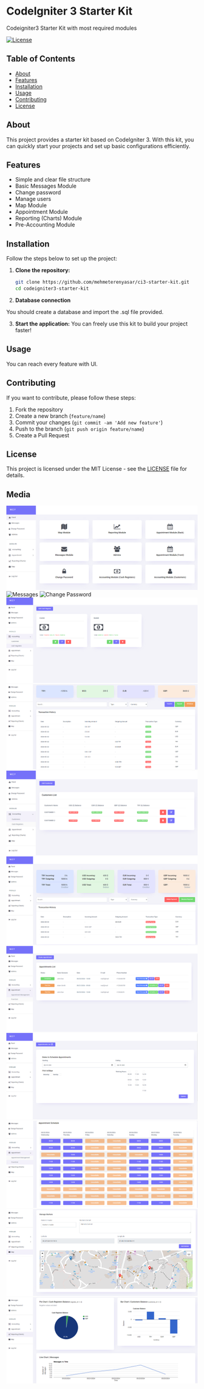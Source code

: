 # CodeIgniter 3 Starter Kit

Codeigniter3 Starter Kit with most required modules

[![License](https://img.shields.io/badge/license-MIT-blue.svg)](LICENSE)

## Table of Contents

- [About](#about)
- [Features](#features)
- [Installation](#installation)
- [Usage](#usage)
- [Contributing](#contributing)
- [License](#license)

## About

This project provides a starter kit based on CodeIgniter 3. With this kit, you can quickly start your projects and set up basic configurations efficiently.

## Features

- Simple and clear file structure
- Basic Messages Module
- Change password
- Manage users
- Map Module
- Appointment Module
- Reporting (Charts) Module
- Pre-Accounting Module


## Installation

Follow the steps below to set up the project:

1. **Clone the repository:**

    ```bash
    git clone https://github.com/mehmeterenyasar/ci3-starter-kit.git
    cd codeigniter3-starter-kit
    ```

2. **Database connection**

You should create a database and import the .sql file provided.


3. **Start the application:**
 You can freely use this kit to build your project faster!

## Usage

You can reach every feature with UI.

## Contributing

If you want to contribute, please follow these steps:

1. Fork the repository
2. Create a new branch (`feature/name`)
3. Commit your changes (`git commit -am 'Add new feature'`)
4. Push to the branch (`git push origin feature/name`)
5. Create a Pull Request

## License

This project is licensed under the MIT License - see the [LICENSE](LICENSE) file for details.


## Media
![Panel](assets/upload/panel.png)
![Messages](assets/upload/messages.png)
![Change Password](assets/upload/change_password.png)
![Cash Registers](assets/upload/cash_registers.png)
![Cash Register Detail](assets/upload/register_detail.png)
![Customers](assets/upload/customers.png)
![Customer Detail](assets/upload/customer_detail.png)
![Appointment Management](assets/upload/appointment_management.png)
![Schedule Appointments](assets/upload/schedule_appointments.png)
![Appointments Front End](assets/upload/front_end_appointments.png)
![Map](assets/upload/map.png)
![Reporting](assets/upload/reporting.png)



